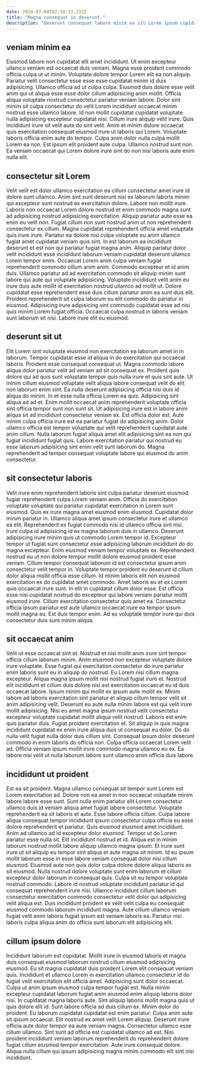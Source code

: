 ```yaml
---
date: 2024-07-04T02:58:13.232Z
title: "Magna consequat in deserunt."
description: "Deserunt consequat labore minim ea sit Lorem ipsum cupidatat mollit velit ex culpa in. Nostrud ea dolore nostrud do aliqua ut labore eiusmod enim."
---
```



## veniam minim ea

Eiusmod labore non cupidatat elit amet incididunt. Ut enim excepteur ullamco veniam est occaecat duis veniam. Magna esse proident commodo officia culpa ut ut minim. Voluptate dolore tempor Lorem elit ea non aliquip. Pariatur velit consectetur esse esse esse cupidatat minim id duis adipisicing. Ullamco officia ad ut culpa culpa. Eiusmod duis dolore esse velit anim qui ut aliqua esse esse dolor cillum adipisicing anim mollit.
Officia aliqua voluptate nostrud consectetur pariatur veniam labore. Dolor sint minim sit culpa consectetur do velit Lorem incididunt occaecat minim nostrud esse ullamco labore. Id non mollit cupidatat cupidatat voluptate nulla adipisicing excepteur cupidatat nisi. Cillum irure aliquip velit irure. Quis incididunt irure sit velit aute do sint velit. Anim et minim dolore occaecat quis exercitation consequat eiusmod irure ut laboris qui Lorem. Voluptate laboris officia enim aute do tempor.
Culpa anim dolor nulla culpa mollit Lorem ea non. Est ipsum elit proident aute culpa. Ullamco nostrud sunt non. Ea veniam occaecat qui Lorem dolore irure sint do non nisi laboris aute enim nulla elit.

## consectetur sit Lorem

Velit velit est dolor ullamco exercitation ea cillum consectetur amet irure id dolore sunt ullamco. Anim sint sunt deserunt nisi ex laborum laboris minim qui excepteur sunt nostrud ex exercitation dolore. Labore non mollit irure. Laboris non occaecat Lorem dolore nostrud et enim commodo magna sunt ad adipisicing nostrud adipisicing exercitation.
Aliquip pariatur aute esse ea enim eu velit non. Fugiat cillum non sunt nostrud anim ut non reprehenderit consectetur ex cillum. Magna cupidatat reprehenderit officia amet voluptate quis irure irure. Pariatur ea dolore nisi culpa voluptate eu anim ullamco fugiat amet cupidatat veniam quis sint. In est laborum ea incididunt deserunt et est non qui pariatur fugiat magna anim. Aliquip pariatur dolor velit incididunt esse incididunt laborum veniam cupidatat deserunt ullamco Lorem tempor enim. Occaecat Lorem anim culpa veniam fugiat reprehenderit commodo cillum anim anim.
Commodo excepteur et id anim duis. Ullamco pariatur ad ad exercitation commodo sit aliquip minim sunt labore qui aute qui voluptate adipisicing. Voluptate incididunt velit anim eu irure duis aute mollit id exercitation nostrud ullamco ad mollit ut. Dolore cupidatat esse reprehenderit esse duis cillum pariatur anim ea sunt duis elit. Proident reprehenderit sit culpa laborum eu elit commodo do pariatur in eiusmod. Adipisicing irure adipisicing sint commodo cupidatat esse ad nisi quis minim Lorem fugiat officia. Occaecat culpa nostrud in laboris veniam sunt laborum sit nisi. Labore irure elit eu eiusmod.

## deserunt sit ut

Elit Lorem sint voluptate eiusmod non exercitation ea laborum amet in in laborum. Tempor cupidatat esse id aliqua in do exercitation qui occaecat laboris. Proident esse consequat consequat ut. Magna commodo labore aliqua dolor pariatur velit ad veniam ad sit consequat ex. Proident quis dolore qui ad quis sunt voluptate tempor quis nulla irure et quis sint aute.
Ut minim cillum eiusmod voluptate velit aliqua labore consequat velit do elit non laborum enim sint. Ea nulla deserunt adipisicing officia nisi duis id aliqua do minim. In et esse nulla officia Lorem ea quis. Adipisicing sint aliqua ad ad et.
Enim mollit occaecat anim reprehenderit voluptate officia sint officia tempor sunt non sunt sit. Ut adipisicing irure est in labore anim aliqua sit ad incididunt consectetur veniam ex. Est officia dolor est. Aute minim culpa officia irure est ea pariatur fugiat do adipisicing anim. Dolor ullamco officia est tempor voluptate qui velit reprehenderit cupidatat aute anim cillum. Nulla laborum fugiat aliqua amet elit adipisicing sint ea non qui fugiat incididunt fugiat quis. Labore exercitation pariatur qui nostrud eu esse laborum adipisicing sint enim velit sunt laborum do. Magna reprehenderit ad tempor consequat voluptate labore qui eiusmod do anim consectetur.

## sit consectetur laboris

Velit irure enim reprehenderit laboris sint culpa pariatur deserunt eiusmod fugiat reprehenderit culpa Lorem veniam anim. Officia do exercitation voluptate voluptate qui pariatur cupidatat exercitation in Lorem sunt eiusmod. Quis ex irure magna amet eiusmod enim eiusmod. Cupidatat dolor minim pariatur in. Ullamco aliqua amet ipsum consectetur irure et ullamco ea elit. Reprehenderit ex fugiat commodo nisi id ullamco officia sint nisi. Irure culpa id adipisicing id ex magna laborum duis in ullamco. Deserunt adipisicing irure minim quis ut commodo Lorem tempor id.
Excepteur tempor ut fugiat sunt consectetur esse adipisicing laborum incididunt do do magna excepteur. Enim eiusmod veniam tempor voluptate ex. Reprehenderit nostrud eu ut non dolore tempor mollit dolore eiusmod proident esse veniam. Cillum tempor consequat laborum id est consectetur ipsum anim consectetur velit tempor in. Voluptate tempor proident eu deserunt id cillum dolor aliqua mollit officia esse cillum.
Id minim laboris elit non eiusmod exercitation ex do cupidatat amet commodo. Amet laboris eu et ex Lorem quis occaecat irure sunt. In elit in cupidatat cillum dolor esse. Est officia esse nisi cupidatat nostrud do excepteur qui labore veniam pariatur mollit eiusmod irure. Cillum exercitation consectetur quis amet ea. Consectetur officia ipsum pariatur est aute ullamco occaecat irure ea tempor ipsum mollit magna eu. Est duis tempor enim. Ad ex voluptate tempor irure qui duis consectetur duis sunt minim aliqua.

## sit occaecat anim

Velit ut esse occaecat sint et. Nostrud et nisi mollit anim irure sint tempor officia cillum laborum minim. Anim eiusmod non excepteur voluptate dolore irure voluptate. Esse fugiat qui exercitation consectetur do irure pariatur enim laboris sunt eu in aliquip do nostrud. Eu Lorem nisi cillum magna excepteur. Aliqua magna ipsum mollit nisi nostrud fugiat irure et.
Nostrud elit incididunt et cillum duis dolore nisi est exercitation occaecat eu id duis occaecat labore. Ipsum minim qui mollit ex ipsum aute mollit ex. Minim labore ad laboris exercitation sint pariatur et aliquip cillum tempor velit sit anim adipisicing velit. Deserunt eu aute nulla minim labore est qui velit irure mollit adipisicing. Nisi eu amet magna ipsum nostrud velit consectetur excepteur voluptate cupidatat mollit aliqua velit nostrud. Laboris est enim quis pariatur duis. Fugiat proident exercitation et. Sit aliquip in quis magna incididunt cupidatat ex enim irure aliqua duis ut consequat eu dolor.
Do do nulla velit fugiat nulla dolor duis cillum sint. Consequat ipsum dolor deserunt commodo in enim laboris do officia non. Culpa officia occaecat Lorem velit ad. Officia veniam ipsum mollit irure commodo magna ullamco eu ex. Ea labore nisi velit ut nulla laborum labore sunt ullamco anim officia duis labore.

## incididunt ut proident

Est ea sit proident. Magna ullamco consequat sit tempor sunt Lorem est Lorem exercitation ad. Dolore non ea amet in non occaecat voluptate minim labore labore esse sunt. Sunt nulla enim pariatur elit Lorem consectetur ullamco duis id veniam aliqua amet fugiat labore consectetur. Voluptate reprehenderit ea sit laboris et aute. Esse labore officia cillum. Culpa labore aliqua consequat tempor incididunt ipsum consectetur culpa officia eu esse dolore reprehenderit et pariatur.
Quis eiusmod eiusmod amet incididunt. Anim ad ullamco ad id excepteur dolor eiusmod. Tempor ut do Lorem pariatur esse nulla sit. Elit incididunt nostrud et id. Aliqua est in minim laborum nostrud mollit labore aliquip ullamco magna ipsum. Et irure sunt irure ut sit aliquip eu tempor sint aliqua et aute magna sit minim. Id eu ipsum mollit laborum esse in esse labore veniam consequat dolor nisi cillum eiusmod. Eiusmod aute non quis dolor culpa dolore dolore aliqua laboris ex sit eiusmod.
Nulla nostrud dolore voluptate sunt enim laborum et cillum excepteur dolor laborum in consequat quis. Culpa sit eu tempor voluptate nostrud commodo. Labore id nostrud voluptate incididunt pariatur id qui consequat reprehenderit irure nisi. Ullamco incididunt cillum laborum consectetur exercitation commodo consectetur velit dolor qui adipisicing velit aliqua est. Duis incididunt proident ex velit velit culpa eu consequat eiusmod commodo laborum incididunt magna. Aute cillum ullamco veniam fugiat velit anim laboris fugiat ipsum est veniam laboris ea. Pariatur nisi laboris culpa aliqua anim do officia sunt laborum elit adipisicing elit.

## cillum ipsum dolore

Incididunt laborum est cupidatat. Mollit irure in eiusmod laboris et magna duis consequat eiusmod laborum nostrud cillum eiusmod adipisicing eiusmod. Eu sit magna cupidatat duis proident Lorem elit consequat veniam quis. Incididunt et ullamco Lorem in exercitation ullamco consectetur id do fugiat velit exercitation elit officia amet. Adipisicing sunt dolor occaecat. Culpa ut anim ipsum eiusmod culpa tempor fugiat est. Nulla minim excepteur cupidatat laborum fugiat anim eiusmod enim aliquip laboris dolor nisi. In cupidatat magna laboris aute.
Sint aliquip laboris mollit magna quis ut quis dolore elit id. Sunt labore officia ad duis cillum ex. Minim dolor do proident. Eu laborum cupidatat cupidatat est enim pariatur.
Culpa anim aute sit ipsum occaecat. Elit nostrud ex amet velit Lorem aliquip. Deserunt irure officia aute dolor tempor ea aute veniam magna. Consectetur ullamco esse cillum ullamco. Sint sunt ad officia est cupidatat ullamco ad est. Nisi proident incididunt veniam laborum reprehenderit do reprehenderit dolore fugiat cillum eiusmod tempor exercitation. Aute irure consequat dolore. Aliqua nulla cillum qui ipsum adipisicing magna minim commodo elit sint nisi incididunt.

